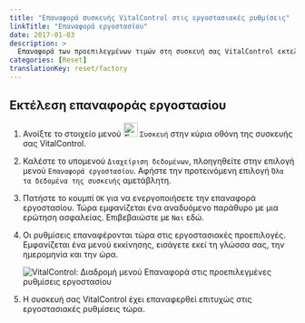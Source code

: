 ```yaml
---
title: "Επαναφορά συσκευής VitalControl στις εργοστασιακές ρυθμίσεις"
linkTitle: "Επαναφορά εργοστασίου"
date: 2017-01-03
description: >
  Επαναφορά των προεπιλεγμένων τιμών στη συσκευή σας VitalControl εκτελώντας μια επαναφορά εργοστασίου.
categories: [Reset]
translationKey: reset/factory
---
```

## Εκτέλεση επαναφοράς εργοστασίου

1. Ανοίξτε το στοιχείο μενού <img src="/icons/device.svg" width="25" align="bottom" alt="Συσκευή" /> `Συσκευή` στην κύρια οθόνη της συσκευής σας VitalControl.

1. Καλέστε το υπομενού `Διαχείριση δεδομένων`, πλοηγηθείτε στην επιλογή μενού `Επαναφορά εργοστασίου`. Αφήστε την προτεινόμενη επιλογή `Όλα τα δεδομένα της συσκευής` αμετάβλητη.

1. Πατήστε το κουμπί `OK` για να ενεργοποιήσετε την επαναφορά εργοστασίου. Τώρα εμφανίζεται ένα αναδυόμενο παράθυρο με μια ερώτηση ασφαλείας. Επιβεβαιώστε με `Ναι` εδώ.

1. Οι ρυθμίσεις επαναφέρονται τώρα στις εργοστασιακές προεπιλογές. Εμφανίζεται ένα μενού εκκίνησης, εισάγετε εκεί τη γλώσσα σας, την ημερομηνία και την ώρα.

   ![VitalControl: Διαδρομή μενού Επαναφορά στις προεπιλεγμένες ρυθμίσεις εργοστασίου](../images/resetdevice.png "Επαναφορά στις ρυθμίσεις εργοστασίου")

6. Η συσκευή σας VitalControl έχει επαναφερθεί επιτυχώς στις εργοστασιακές ρυθμίσεις τώρα.
